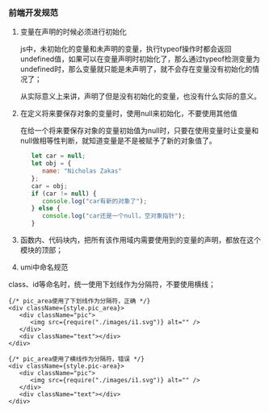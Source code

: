 ### 前端开发规范

1. 变量在声明的时候必须进行初始化
   
   js中，未初始化的变量和未声明的变量，执行typeof操作时都会返回undefined值，如果可以在变量声明时初始化了，那么通过typeof检测变量为undefined时，那么变量就只能是未声明了，就不会存在变量没有初始化的情况了；

   从实际意义上来讲，声明了但是没有初始化的变量，也没有什么实际的意义。

2. 在定义将来要保存对象的变量时，使用null来初始化，不要使用其他值
   
   在给一个将来要保存对象的变量初始值为null时，只要在使用变量时让变量和null做相等性判断，就知道变量是不是被赋予了新的对象值了。

   ```javascript
      let car = null;
      let obj = {
         name: "Nicholas Zakas"
      };
      car = obj;
      if (car != null) {
         console.log("car有新的对象了");
      } else {
         console.log("car还是一个null，空对象指针");
      }
   ```

3. 函数内、代码块内，把所有该作用域内需要使用到的变量的声明，都放在这个模块的顶部；

4. umi中命名规范

class、id等命名时，统一使用下划线作为分隔符，不要使用横线；

```tsx
{/* pic_area使用了下划线作为分隔符，正确 */}
<div className={style.pic_area}>
   <div className="pic">
      <img src={require("./images/i1.svg")} alt="" />
   </div>
   <div className="text"></div>
</div>

{/* pic_area使用了横线作为分隔符，错误 */}
<div className={style.pic-area}>
   <div className="pic">
      <img src={require("./images/i1.svg")} alt="" />
   </div>
   <div className="text"></div>
</div>
```